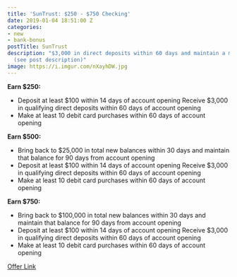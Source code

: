 ```yaml
---
title: 'SunTrust: $250 - $750 Checking'
date: 2019-01-04 18:51:00 Z
categories:
- new
- bank-bonus
postTitle: SunTrust
description: "$3,000 in direct deposits within 60 days and maintain a minimum balance
  (see post description)"
image: https://i.imgur.com/nXayhDW.jpg
---
```


**Earn $250:**
* Deposit at least $100 within 14 days of account opening
Receive $3,000 in qualifying direct deposits within 60 days of account opening
* Make at least 10 debit card purchases within 60 days of account opening

**Earn $500:**
* Bring back to $25,000 in total new balances within 30 days and maintain that balance for 90 days from account opening
* Deposit at least $100 within 14 days of account opening
Receive $3,000 in qualifying direct deposits within 60 days of account opening
* Make at least 10 debit card purchases within 60 days of account opening

**Earn $750:**
* Bring back to $100,000 in total new balances within 30 days and maintain that balance for 90 days from account opening
* Deposit at least $100 within 14 days of account opening
Receive $3,000 in qualifying direct deposits within 60 days of account opening
* Make at least 10 debit card purchases within 60 days of account opening

[Offer Link](https://www.suntrust.com/lp/checking-offer)
